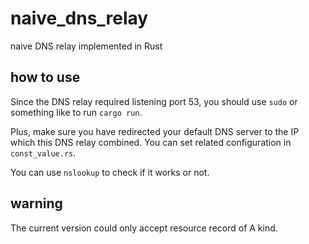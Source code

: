 # naive_dns_relay
naive DNS relay implemented in Rust

## how to use

Since the DNS relay required listening port 53, you should use `sudo` or something like to run `cargo run`.

Plus, make sure you have redirected your default DNS server to the IP which this DNS relay combined. You can set related configuration in `const_value.rs`.

You can use `nslookup` to check if it works or not.

## warning

The current version could only accept resource record of A kind.
